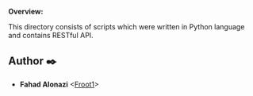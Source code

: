 **Overview:**

This directory consists of scripts which were written in Python language and contains RESTful API.
## Author :black_nib:

* __Fahad Alonazi__ <[Froot1](https://github.com/Froot1)>

